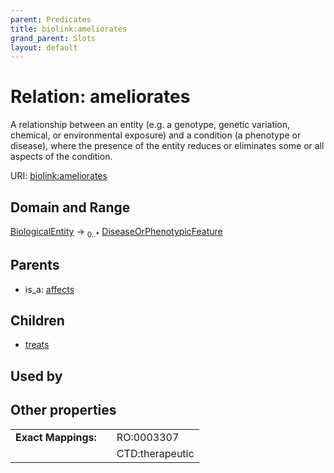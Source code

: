 ```yaml
---
parent: Predicates
title: biolink:ameliorates
grand_parent: Slots
layout: default
---
```


# Relation: ameliorates


A relationship between an entity (e.g. a genotype, genetic variation, chemical, or environmental exposure) and a condition (a phenotype or disease), where the presence of the entity reduces or eliminates some or all aspects of the condition.

URI: [biolink:ameliorates](https://w3id.org/biolink/vocab/ameliorates)

## Domain and Range

[BiologicalEntity](BiologicalEntity.md) ->  <sub>0..\*</sub> [DiseaseOrPhenotypicFeature](DiseaseOrPhenotypicFeature.md)

## Parents

 *  is_a: [affects](affects.md)

## Children

 *  [treats](treats.md)

## Used by


## Other properties

|  |  |  |
| --- | --- | --- |
| **Exact Mappings:** | | RO:0003307 |
|  | | CTD:therapeutic |

